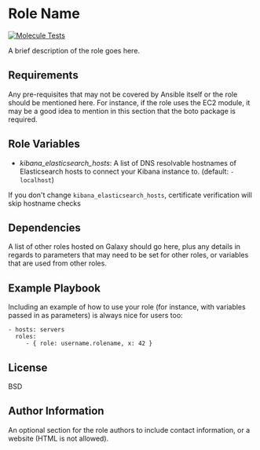 Role Name
=========

[![Molecule Tests](https://github.com/widhalmt/ansible-role-kibana/workflows/Molecule%20Test/badge.svg?event=push)](https://github.com/widhalmt/ansible-role-kibana/workflows/Molecule%20Test/badge.svg)


A brief description of the role goes here.

Requirements
------------

Any pre-requisites that may not be covered by Ansible itself or the role should be mentioned here. For instance, if the role uses the EC2 module, it may be a good idea to mention in this section that the boto package is required.

Role Variables
--------------

* *kibana_elasticsearch_hosts*: A list of DNS resolvable hostnames of Elasticsearch hosts to connect your Kibana instance to. (default: `- localhost`)

If you don't change `kibana_elasticsearch_hosts`, certificate verification will skip hostname checks

Dependencies
------------

A list of other roles hosted on Galaxy should go here, plus any details in regards to parameters that may need to be set for other roles, or variables that are used from other roles.

Example Playbook
----------------

Including an example of how to use your role (for instance, with variables passed in as parameters) is always nice for users too:

    - hosts: servers
      roles:
         - { role: username.rolename, x: 42 }

License
-------

BSD

Author Information
------------------

An optional section for the role authors to include contact information, or a website (HTML is not allowed).
